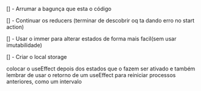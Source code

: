 [] - Arrumar a bagunça que esta o código

[] - Continuar os reducers (terminar de descobrir oq ta dando erro no start action)

[] - Usar o immer para alterar estados de forma mais facil(sem usar imutabilidade)

[] - Criar o local storage


colocar o useEffect depois dos estados que o fazem ser ativado e também lembrar de usar o retorno de um useEffect para reiniciar processos anteriores, como um intervalo